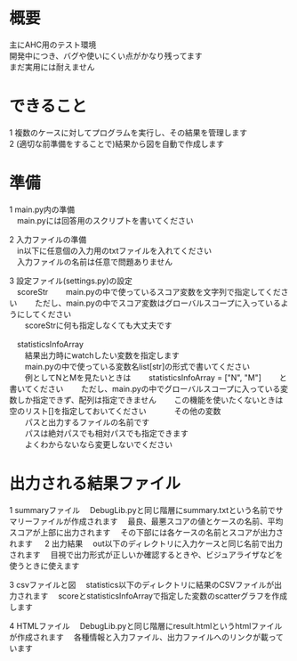 # 概要
主にAHC用のテスト環境  
開発中につき、バグや使いにくい点がかなり残ってます  
まだ実用には耐えません

# できること
1 複数のケースに対してプログラムを実行し、その結果を管理します  
2 (適切な前準備をすることで)結果から図を自動で作成します  

# 準備
1 main.py内の準備  
　main.pyには回答用のスクリプトを書いてください  

2 入力ファイルの準備  
　in以下に任意個の入力用のtxtファイルを入れてください  
　入力ファイルの名前は任意で問題ありません  

3 設定ファイル(settings.py)の設定  
　scoreStr
　　main.pyの中で使っているスコア変数を文字列で指定してください
　　ただし、main.pyの中でスコア変数はグローバルスコープに入っているようにしてください  
　　scoreStrに何も指定しなくても大丈夫です

　statisticsInfoArray  
　　結果出力時にwatchしたい変数を指定します  
　　main.pyの中で使っている変数名list[str]の形式で書いてください  
　　例としてNとMを見たいときは
　　statisticsInfoArray = ["N", "M"]
　　と書いてください
　　ただし、main.pyの中でグローバルスコープに入っている変数しか指定できず、配列は指定できません 
　　この機能を使いたくないときは空のリスト[]を指定しておいてください
　　
　その他の変数  
　　パスと出力するファイルの名前です  
　　パスは絶対パスでも相対パスでも指定できます  
　　よくわからないなら変更しないでください  

# 出力される結果ファイル
1 summaryファイル
　DebugLib.pyと同じ階層にsummary.txtという名前でサマリーファイルが作成されます
　最良、最悪スコアの値とケースの名前、平均スコアが上部に出力されます
　その下部には各ケースの名前とスコアが出力されます
　
2 出力結果
　out以下のディレクトリに入力ケースと同じ名前で出力されます
　目視で出力形式が正しいか確認するときや、ビジュアライザなどを使うときに使えます
 
3 csvファイルと図
　statistics以下のディレクトリに結果のCSVファイルが出力されます
　scoreとstatisticsInfoArrayで指定した変数のscatterグラフを作成します

4 HTMLファイル
　DebugLib.pyと同じ階層にresult.htmlというhtmlファイルが作成されます
　各種情報と入力ファイル、出力ファイルへのリンクが載っています
